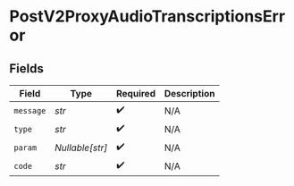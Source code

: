 # PostV2ProxyAudioTranscriptionsError


## Fields

| Field              | Type               | Required           | Description        |
| ------------------ | ------------------ | ------------------ | ------------------ |
| `message`          | *str*              | :heavy_check_mark: | N/A                |
| `type`             | *str*              | :heavy_check_mark: | N/A                |
| `param`            | *Nullable[str]*    | :heavy_check_mark: | N/A                |
| `code`             | *str*              | :heavy_check_mark: | N/A                |